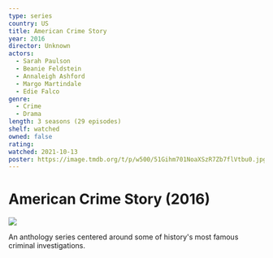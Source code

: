 ```yaml
---
type: series
country: US
title: American Crime Story
year: 2016
director: Unknown
actors:
  - Sarah Paulson
  - Beanie Feldstein
  - Annaleigh Ashford
  - Margo Martindale
  - Edie Falco
genre:
  - Crime
  - Drama
length: 3 seasons (29 episodes)
shelf: watched
owned: false
rating:
watched: 2021-10-13
poster: https://image.tmdb.org/t/p/w500/51Gihm701NoaXSzR7Zb7flVtbu0.jpg
---
```


# American Crime Story (2016)

![](https://image.tmdb.org/t/p/w500/51Gihm701NoaXSzR7Zb7flVtbu0.jpg)

An anthology series centered around some of history's most famous criminal investigations.